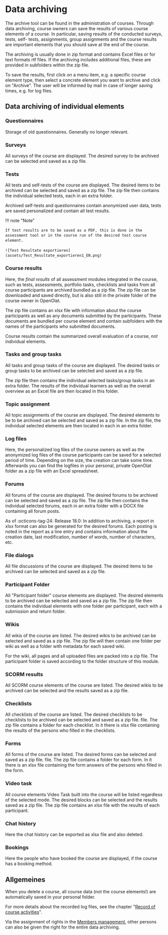 # Data archiving

The archive tool can be found in the administration of courses. Through data archiving, course owners can save the results of various course elements of a course. In particular, saving results of the conducted surveys, tests, self- tests, assignments, group assignments and the course results are important elements that you should save at the end of the course.

The archiving is usually done in zip format and contains Excel files or for text formats rtf files. If the archiving includes additional files, these are provided in subfolders within the zip file.

To save the results, first click on a menu item, e.g. a specific course element type, then select a concrete element you want to archive and click on "Archive". The user will be informed by mail in case of longer saving times, e.g. for log files.

## Data archiving of individual elements

### Questionnaires

Storage of old questionnaires. Generally no longer relevant.

### Surveys

All surveys of the course are displayed. The desired survey to be archived can be selected and saved as a zip file.  

### Tests

All tests and self-tests of the course are displayed. The desired items to be archived can be selected and saved as a zip file. The zip file then contains the individual selected tests, each in an extra folder.

Archived self-tests and questionnaires contain anonymized user data, tests are saved personalized and contain all test results. 


!!! note "Note"

    If test results are to be saved as a PDF, this is done in the assessment tool or in the course run of the desired test course element.

    ![Test Resultate exportieren](assets/Test_Resultate_exportieren1_EN.png)

  
### Course results

Here, the *final results* of all assessment modules integrated in the course, such as tests, assessments, portfolio tasks, checklists and tasks from all course participants are archived bundled as a zip file. The zip file can be downloaded and saved directly, but is also still in the private folder of the course owner in OpenOlat.

The zip file contains an xlsx file with information about the course participants as well as any documents submitted by the participants. These documents are bundled per course element and contain subfolders with the names of the participants who submitted documents.

Course results contain the summarized overall evaluation of a course, _not_ individual elements.  
  
### Tasks and group tasks

All tasks and group tasks of the course are displayed. The desired tasks or group tasks to be archived can be selected and saved as a zip file.

The zip file then contains the individual selected tasks/group tasks in an extra folder. The results of the individual learners as well as the overall overview as an Excel file are then located in this folder.  
  
### Topic assignment

All topic assignments of the course are displayed. The desired elements to be to be archived can be selected and saved as a zip file. In the zip file, the individual selected elements are then located in each in an extra folder.

### Log files

Here, the personalized log files of the course owners as well as the anonymized log files of the course participants can be saved for a selected period of time. Depending on the size, the creation can take some time. Afterwards you can find the logfiles in your personal, private OpenOlat folder as a zip file with an Excel spreadsheet.  

### Forums

All forums of the course are displayed. The desired forums to be archived can be selected and saved as a zip file. The zip file then contains the individual selected forums, each in an extra folder with a DOCX file containing all forum posts.  

As of :octicons-tag-24: Release 18.0: In addition to archiving, a report in xlsx format can also be generated for the desired forums. Each posting is noted in the report as a line entry and contains information about the creation date, last modification, number of words, number of characters, etc. 

### File dialogs  

All file discussions of the course are displayed. The desired items to be archived can be selected and saved as a zip file.  

### Participant Folder

All "Participant folder" course elements are displayed. The desired elements to be archived can be selected and saved as a zip file. The zip file then contains the individual elements with one folder per participant, each with a submission and return folder.  

### Wikis

All wikis of the course are listed. The desired wikis to be archived can be selected and saved as a zip file. The zip file will then contain one folder per wiki as well as a folder with metadata for each saved wiki.

For the wiki, all pages and all uploaded files are packed into a zip file. The participant folder is saved according to the folder structure of this module.  
  
### SCORM results

All SCORM course elements of the course are listed. The desired wikis to be archived can be selected and the results saved as a zip file.

### Checklists

All checklists of the course are listed. The desired checklists to be checklists to be archived can be selected and saved as a zip file. file. The zip file contains a folder for each checklist. In it there is xlsx file containing the results of the persons who filled in the checklists.

### Forms

All forms of the course are listed. The desired forms can be selected and saved as a zip file. file. The zip file contains a folder for each form. In it there is an xlsx file containing the form answers of the persons who filled in the form.

### Video task

All course elements Video Task built into the course will be listed regardless of the selected mode. The desired blocks can be selected and the results saved as a zip file. The zip file contains an xlsx file with the results of each participant.

### Chat history

Here the chat history can be exported as xlsx file and also deleted.

### Bookings

Here the people who have booked the course are displayed, if the course has a booking method.  

## Allgemeines
  
When you delete a course, all course data (not the course elements!) are automatically saved in your personal folder.

For more details about the recorded log files, see the chapter "[Record of course activities](Record_of_Course_Activities.md)".

Via the assignment of rights in the [Members management](Members_management.md), other persons can also be given the right for the entire data archiving.
